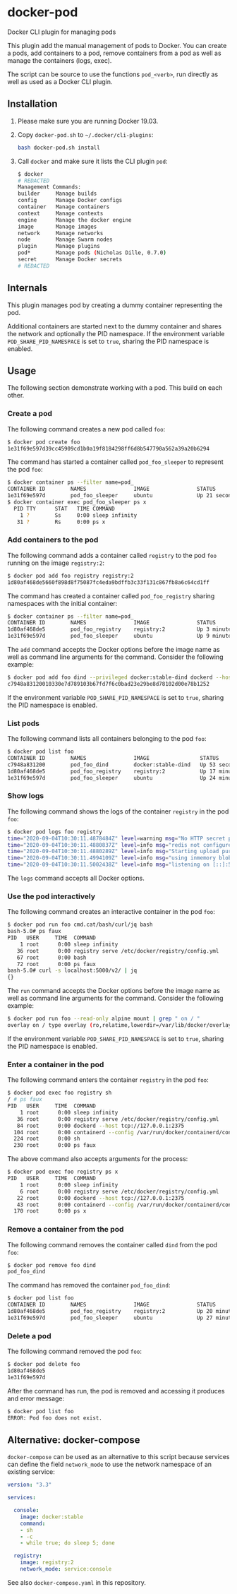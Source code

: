 # docker-pod

Docker CLI plugin for managing pods

This plugin add the manual management of pods to Docker. You can create a pods, add containers to a pod, remove containers from a pod as well as manage the containers (logs, exec).

The script can be source to use the functions `pod_<verb>`, run directly as well as used as a Docker CLI plugin.

## Installation

1. Please make sure you are running Docker 19.03.

1. Copy `docker-pod.sh` to `~/.docker/cli-plugins`:

    ```bash
    bash docker-pod.sh install
    ```

1. Call `docker` and make sure it lists the CLI plugin `pod`:

    ```bash
    $ docker
    # REDACTED
    Management Commands:
    builder     Manage builds
    config      Manage Docker configs
    container   Manage containers
    context     Manage contexts
    engine      Manage the docker engine
    image       Manage images
    network     Manage networks
    node        Manage Swarm nodes
    plugin      Manage plugins
    pod*        Manage pods (Nicholas Dille, 0.7.0)
    secret      Manage Docker secrets
    # REDACTED
    ```

## Internals

This plugin manages pod by creating a dummy container representing the pod.

Additional containers are started next to the dummy container and shares the network and optionally the PID namespace. If the environment variable `POD_SHARE_PID_NAMESPACE` is set to `true`, sharing the PID namespace is enabled.

## Usage

The following section demonstrate working with a pod. This build on each other.

### Create a pod

The following command creates a new pod called `foo`:

```bash
$ docker pod create foo
1e31f69e597d39cc45909cd1b0a19f8184298ff6d8b547790a562a39a20b6294
```

The command has started a container called `pod_foo_sleeper` to represent the pod `foo`:

```bash
$ docker container ps --filter name=pod_
CONTAINER ID        NAMES               IMAGE               STATUS
1e31f69e597d        pod_foo_sleeper     ubuntu              Up 21 seconds
$ docker container exec pod_foo_sleeper ps x
  PID TTY      STAT   TIME COMMAND
    1 ?        Ss     0:00 sleep infinity
   31 ?        Rs     0:00 ps x
```

### Add containers to the pod

The following command adds a container called `registry` to the pod `foo` running on the image `registry:2`:

```bash
$ docker pod add foo registry registry:2
1d80af468de5660f898d8f75087fc4eda9bdffb3c33f131c867fb8a6c64cd1ff
```

The command has created a container called `pod_foo_registry` sharing namespaces with the initial container:

```bash
$ docker container ps --filter name=pod_
CONTAINER ID        NAMES               IMAGE               STATUS
1d80af468de5        pod_foo_registry    registry:2          Up 3 minutes
1e31f69e597d        pod_foo_sleeper     ubuntu              Up 9 minutes
```

The `add` command accepts the Docker options before the image name as well as command line arguments for the command. Consider the following example:

```bash
$ docker pod add foo dind --privileged docker:stable-dind dockerd --host tcp://127.0.0.1:2375
c7948a83120010330e7d789103b67fd7f6c0bad23e29be8d78102d00e78b1252
```

If the environment variable `POD_SHARE_PID_NAMESPACE` is set to `true`, sharing the PID namespace is enabled.

### List pods

The following command lists all containers belonging to the pod `foo`:

```bash
$ docker pod list foo
CONTAINER ID        NAMES               IMAGE                STATUS
c7948a831200        pod_foo_dind        docker:stable-dind   Up 53 seconds
1d80af468de5        pod_foo_registry    registry:2           Up 17 minutes
1e31f69e597d        pod_foo_sleeper     ubuntu               Up 24 minutes
```

### Show logs

The following command shows the logs of the container `registry` in the pod `foo`:

```bash
$ docker pod logs foo registry
time="2020-09-04T10:30:11.4878484Z" level=warning msg="No HTTP secret provided - generated random secret. This may cause problems with uploads if multiple registries are behind a load-balancer. To provide a shared secret, fill in http.secret in the configuration file or set the REGISTRY_HTTP_SECRET environment variable." go.version=go1.11.2 instance.id=7fbd9225-90c1-4f0a-ae09-c836984b9ada service=registry version=v2.7.1
time="2020-09-04T10:30:11.4880837Z" level=info msg="redis not configured" go.version=go1.11.2 instance.id=7fbd9225-90c1-4f0a-ae09-c836984b9ada service=registry version=v2.7.1
time="2020-09-04T10:30:11.4880289Z" level=info msg="Starting upload purge in 34m0s" go.version=go1.11.2 instance.id=7fbd9225-90c1-4f0a-ae09-c836984b9ada service=registry version=v2.7.1
time="2020-09-04T10:30:11.4994109Z" level=info msg="using inmemory blob descriptor cache" go.version=go1.11.2 instance.id=7fbd9225-90c1-4f0a-ae09-c836984b9ada service=registry version=v2.7.1
time="2020-09-04T10:30:11.5002438Z" level=info msg="listening on [::]:5000" go.version=go1.11.2 instance.id=7fbd9225-90c1-4f0a-ae09-c836984b9ada service=registry version=v2.7.1
```

The `logs` command accepts all Docker options.

### Use the pod interactively

The following command creates an interactive container in the pod `foo`:

```bash
$ docker pod run foo cmd.cat/bash/curl/jq bash
bash-5.0# ps faux
PID   USER     TIME  COMMAND
    1 root      0:00 sleep infinity
   36 root      0:00 registry serve /etc/docker/registry/config.yml
   67 root      0:00 bash
   72 root      0:00 ps faux
bash-5.0# curl -s localhost:5000/v2/ | jq
{}
```

The `run` command accepts the Docker options before the image name as well as command line arguments for the command. Consider the following example:

```bash
$ docker pod run foo --read-only alpine mount | grep " on / "
overlay on / type overlay (ro,relatime,lowerdir=/var/lib/docker/overlay2/l/RZVZH4MJEZPNPIKUHFBGHQXVRP:/var/lib/docker/overlay2/l/UC7XX6HQHKLGVSSKB5XEMZMF42,upperdir=/var/lib/docker/overlay2/08bc16d617f673774ce15ee1de6dcc87febb5c39249b45a46a2e407a03172e82/diff,workdir=/var/lib/docker/overlay2/08bc16d617f673774ce15ee1de6dcc87febb5c39249b45a46a2e407a03172e82/work)
```

If the environment variable `POD_SHARE_PID_NAMESPACE` is set to `true`, sharing the PID namespace is enabled.

### Enter a container in the pod

The following command enters the container `registry` in the pod `foo`:

```bash
$ docker pod exec foo registry sh
/ # ps faux
PID   USER     TIME  COMMAND
    1 root      0:00 sleep infinity
   36 root      0:00 registry serve /etc/docker/registry/config.yml
   84 root      0:00 dockerd --host tcp://127.0.0.1:2375
  104 root      0:00 containerd --config /var/run/docker/containerd/containerd.toml --log-level info
  224 root      0:00 sh
  230 root      0:00 ps faux
```

The above command also accepts arguments for the process:

```bash
$ docker pod exec foo registry ps x
PID   USER     TIME  COMMAND
    1 root      0:00 sleep infinity
    6 root      0:00 registry serve /etc/docker/registry/config.yml
   22 root      0:00 dockerd --host tcp://127.0.0.1:2375
   43 root      0:00 containerd --config /var/run/docker/containerd/containerd.
  170 root      0:00 ps x
```

### Remove a container from the pod

The following command removes the container called `dind` from the pod `foo`:

```bash
$ docker pod remove foo dind
pod_foo_dind
```

The command has removed the container `pod_foo_dind`:

```bash
$ docker pod list foo
CONTAINER ID        NAMES               IMAGE               STATUS
1d80af468de5        pod_foo_registry    registry:2          Up 20 minutes
1e31f69e597d        pod_foo_sleeper     ubuntu              Up 27 minutes
```

### Delete a pod

The following command removed the pod `foo`:

```bash
$ docker pod delete foo
1d80af468de5
1e31f69e597d
```

After the command has run, the pod is removed and accessing it produces and error message:

```bash
$ docker pod list foo
ERROR: Pod foo does not exist.
```

## Alternative: docker-compose

`docker-compose` can be used as an alternative to this script because services can define the field `network_mode` to use the network namespace of an existing service:

```yaml
version: "3.3"

services:

  console:
    image: docker:stable
    command:
    - sh
    - -c
    - while true; do sleep 5; done

  registry:
    image: registry:2
    network_mode: service:console
```

See also `docker-compose.yaml` in this repository.
